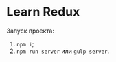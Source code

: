 # Learn Redux

Запуск проекта:<br />
1. ```npm i```;<br />
2. ```npm run server``` или ```gulp server```.